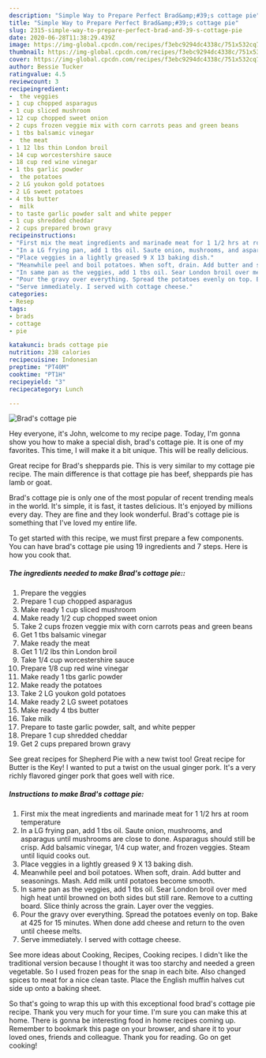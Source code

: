 ```yaml
---
description: "Simple Way to Prepare Perfect Brad&amp;#39;s cottage pie"
title: "Simple Way to Prepare Perfect Brad&amp;#39;s cottage pie"
slug: 2315-simple-way-to-prepare-perfect-brad-and-39-s-cottage-pie
date: 2020-06-28T11:38:29.439Z
image: https://img-global.cpcdn.com/recipes/f3ebc9294dc4338c/751x532cq70/brads-cottage-pie-recipe-main-photo.jpg
thumbnail: https://img-global.cpcdn.com/recipes/f3ebc9294dc4338c/751x532cq70/brads-cottage-pie-recipe-main-photo.jpg
cover: https://img-global.cpcdn.com/recipes/f3ebc9294dc4338c/751x532cq70/brads-cottage-pie-recipe-main-photo.jpg
author: Bessie Tucker
ratingvalue: 4.5
reviewcount: 3
recipeingredient:
-  the veggies
- 1 cup chopped asparagus
- 1 cup sliced mushroom
- 12 cup chopped sweet onion
- 2 cups frozen veggie mix with corn carrots peas and green beans
- 1 tbs balsamic vinegar
-  the meat
- 1 12 lbs thin London broil
- 14 cup worcestershire sauce
- 18 cup red wine vinegar
- 1 tbs garlic powder
-  the potatoes
- 2 LG youkon gold potatoes
- 2 LG sweet potatoes
- 4 tbs butter
-  milk
- to taste garlic powder salt and white pepper
- 1 cup shredded cheddar
- 2 cups prepared brown gravy
recipeinstructions:
- "First mix the meat ingredients and marinade meat for 1 1/2 hrs at room temperature"
- "In a LG frying pan, add 1 tbs oil. Saute onion, mushrooms, and asparagus until mushrooms are close to done. Asparagus should still be crisp. Add balsamic vinegar, 1/4 cup water, and frozen veggies. Steam until liquid cooks out."
- "Place veggies in a lightly greased 9 X 13 baking dish."
- "Meanwhile peel and boil potatoes. When soft, drain. Add butter and seasonings. Mash. Add milk until potatoes become smooth."
- "In same pan as the veggies, add 1 tbs oil. Sear London broil over med high heat until browned on both sides but still rare. Remove to a cutting board. Slice thinly across the grain. Layer over the veggies."
- "Pour the gravy over everything. Spread the potatoes evenly on top. Bake at 425 for 15 minutes. When done add cheese and return to the oven until cheese melts."
- "Serve immediately. I served with cottage cheese."
categories:
- Resep
tags:
- brads
- cottage
- pie

katakunci: brads cottage pie
nutrition: 238 calories
recipecuisine: Indonesian
preptime: "PT40M"
cooktime: "PT1H"
recipeyield: "3"
recipecategory: Lunch

---
```



![Brad&#39;s cottage pie](https://img-global.cpcdn.com/recipes/f3ebc9294dc4338c/751x532cq70/brads-cottage-pie-recipe-main-photo.jpg)

Hey everyone, it's John, welcome to my recipe page. Today, I'm gonna show you how to make a special dish, brad&#39;s cottage pie. It is one of my favorites. This time, I will make it a bit unique. This will be really delicious.

Great recipe for Brad&#39;s sheppards pie. This is very similar to my cottage pie recipe. The main difference is that cottage pie has beef, sheppards pie has lamb or goat.

Brad&#39;s cottage pie is only one of the most popular of recent trending meals in the world. It's simple, it is fast, it tastes delicious. It's enjoyed by millions every day. They are fine and they look wonderful. Brad&#39;s cottage pie is something that I've loved my entire life.


To get started with this recipe, we must first prepare a few components. You can have brad&#39;s cottage pie using 19 ingredients and 7 steps. Here is how you cook that.

##### The ingredients needed to make Brad&#39;s cottage pie::

1. Prepare  the veggies
1. Prepare 1 cup chopped asparagus
1. Make ready 1 cup sliced mushroom
1. Make ready 1/2 cup chopped sweet onion
1. Take 2 cups frozen veggie mix with corn carrots peas and green beans
1. Get 1 tbs balsamic vinegar
1. Make ready  the meat
1. Get 1 1/2 lbs thin London broil
1. Take 1/4 cup worcestershire sauce
1. Prepare 1/8 cup red wine vinegar
1. Make ready 1 tbs garlic powder
1. Make ready  the potatoes
1. Take 2 LG youkon gold potatoes
1. Make ready 2 LG sweet potatoes
1. Make ready 4 tbs butter
1. Take  milk
1. Prepare to taste garlic powder, salt, and white pepper
1. Prepare 1 cup shredded cheddar
1. Get 2 cups prepared brown gravy


See great recipes for Shepherd Pie with a new twist too! Great recipe for Butter is the Key! I wanted to put a twist on the usual ginger pork. It&#39;s a very richly flavored ginger pork that goes well with rice. 

##### Instructions to make Brad&#39;s cottage pie:

1. First mix the meat ingredients and marinade meat for 1 1/2 hrs at room temperature
1. In a LG frying pan, add 1 tbs oil. Saute onion, mushrooms, and asparagus until mushrooms are close to done. Asparagus should still be crisp. Add balsamic vinegar, 1/4 cup water, and frozen veggies. Steam until liquid cooks out.
1. Place veggies in a lightly greased 9 X 13 baking dish.
1. Meanwhile peel and boil potatoes. When soft, drain. Add butter and seasonings. Mash. Add milk until potatoes become smooth.
1. In same pan as the veggies, add 1 tbs oil. Sear London broil over med high heat until browned on both sides but still rare. Remove to a cutting board. Slice thinly across the grain. Layer over the veggies.
1. Pour the gravy over everything. Spread the potatoes evenly on top. Bake at 425 for 15 minutes. When done add cheese and return to the oven until cheese melts.
1. Serve immediately. I served with cottage cheese.


See more ideas about Cooking, Recipes, Cooking recipes. I didn&#39;t like the traditional version because I thought it was too starchy and needed a green vegetable. So I used frozen peas for the snap in each bite. Also changed spices to meat for a nice clean taste. Place the English muffin halves cut side up onto a baking sheet. 

So that's going to wrap this up with this exceptional food brad&#39;s cottage pie recipe. Thank you very much for your time. I'm sure you can make this at home. There is gonna be interesting food in home recipes coming up. Remember to bookmark this page on your browser, and share it to your loved ones, friends and colleague. Thank you for reading. Go on get cooking!
